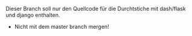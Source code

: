 Dieser Branch soll nur den Quellcode für die Durchtstiche mit
dash/flask und django enthalten.

* Nicht mit dem master branch mergen!
